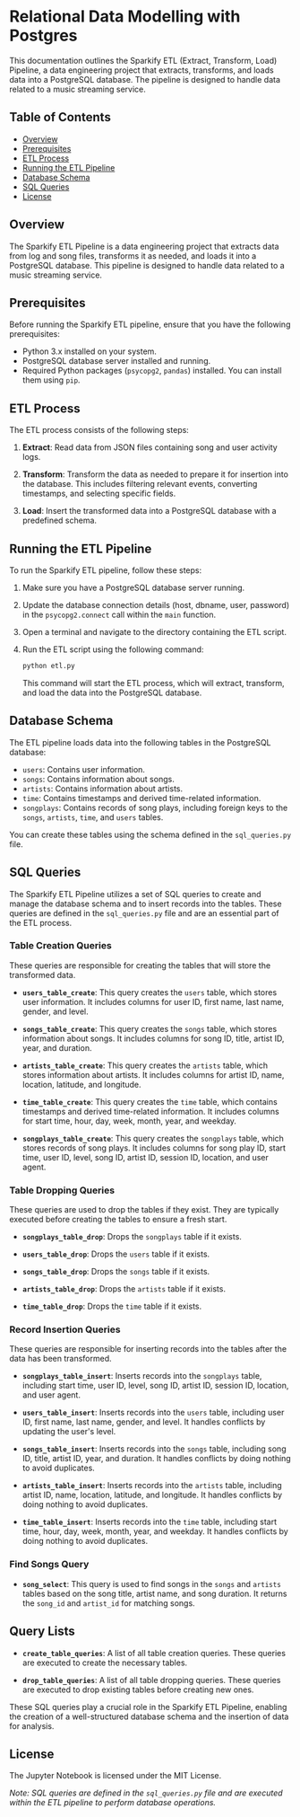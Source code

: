 # Relational Data Modelling with Postgres

This documentation outlines the Sparkify ETL (Extract, Transform, Load) Pipeline, a data engineering project that extracts, transforms, and loads data into a PostgreSQL database. The pipeline is designed to handle data related to a music streaming service.

## Table of Contents

- [Overview](#overview)
- [Prerequisites](#prerequisites)
- [ETL Process](#etl-process)
- [Running the ETL Pipeline](#running-the-etl-pipeline)
- [Database Schema](#database-schema)
- [SQL Queries](#sql-queries)
- [License](#license)

## Overview

The Sparkify ETL Pipeline is a data engineering project that extracts data from log and song files, transforms it as needed, and loads it into a PostgreSQL database. This pipeline is designed to handle data related to a music streaming service.

## Prerequisites

Before running the Sparkify ETL pipeline, ensure that you have the following prerequisites:

- Python 3.x installed on your system.
- PostgreSQL database server installed and running.
- Required Python packages (`psycopg2`, `pandas`) installed. You can install them using `pip`.

## ETL Process

The ETL process consists of the following steps:

1. **Extract**: Read data from JSON files containing song and user activity logs.

2. **Transform**: Transform the data as needed to prepare it for insertion into the database. This includes filtering relevant events, converting timestamps, and selecting specific fields.

3. **Load**: Insert the transformed data into a PostgreSQL database with a predefined schema.

## Running the ETL Pipeline

To run the Sparkify ETL pipeline, follow these steps:

1. Make sure you have a PostgreSQL database server running.

2. Update the database connection details (host, dbname, user, password) in the `psycopg2.connect` call within the `main` function.

3. Open a terminal and navigate to the directory containing the ETL script.

4. Run the ETL script using the following command:

   ```bash
   python etl.py
   ```

   This command will start the ETL process, which will extract, transform, and load the data into the PostgreSQL database.

## Database Schema

The ETL pipeline loads data into the following tables in the PostgreSQL database:

- `users`: Contains user information.
- `songs`: Contains information about songs.
- `artists`: Contains information about artists.
- `time`: Contains timestamps and derived time-related information.
- `songplays`: Contains records of song plays, including foreign keys to the `songs`, `artists`, `time`, and `users` tables.

You can create these tables using the schema defined in the `sql_queries.py` file.

## SQL Queries

The Sparkify ETL Pipeline utilizes a set of SQL queries to create and manage the database schema and to insert records into the tables. These queries are defined in the `sql_queries.py` file and are an essential part of the ETL process.

### Table Creation Queries

These queries are responsible for creating the tables that will store the transformed data.

- **`users_table_create`**: This query creates the `users` table, which stores user information. It includes columns for user ID, first name, last name, gender, and level.

- **`songs_table_create`**: This query creates the `songs` table, which stores information about songs. It includes columns for song ID, title, artist ID, year, and duration.

- **`artists_table_create`**: This query creates the `artists` table, which stores information about artists. It includes columns for artist ID, name, location, latitude, and longitude.

- **`time_table_create`**: This query creates the `time` table, which contains timestamps and derived time-related information. It includes columns for start time, hour, day, week, month, year, and weekday.

- **`songplays_table_create`**: This query creates the `songplays` table, which stores records of song plays. It includes columns for song play ID, start time, user ID, level, song ID, artist ID, session ID, location, and user agent.

### Table Dropping Queries

These queries are used to drop the tables if they exist. They are typically executed before creating the tables to ensure a fresh start.

- **`songplays_table_drop`**: Drops the `songplays` table if it exists.

- **`users_table_drop`**: Drops the `users` table if it exists.

- **`songs_table_drop`**: Drops the `songs` table if it exists.

- **`artists_table_drop`**: Drops the `artists` table if it exists.

- **`time_table_drop`**: Drops the `time` table if it exists.

### Record Insertion Queries

These queries are responsible for inserting records into the tables after the data has been transformed.

- **`songplays_table_insert`**: Inserts records into the `songplays` table, including start time, user ID, level, song ID, artist ID, session ID, location, and user agent.

- **`users_table_insert`**: Inserts records into the `users` table, including user ID, first name, last name, gender, and level. It handles conflicts by updating the user's level.

- **`songs_table_insert`**: Inserts records into the `songs` table, including song ID, title, artist ID, year, and duration. It handles conflicts by doing nothing to avoid duplicates.

- **`artists_table_insert`**: Inserts records into the `artists` table, including artist ID, name, location, latitude, and longitude. It handles conflicts by doing nothing to avoid duplicates.

- **`time_table_insert`**: Inserts records into the `time` table, including start time, hour, day, week, month, year, and weekday. It handles conflicts by doing nothing to avoid duplicates.

### Find Songs Query

- **`song_select`**: This query is used to find songs in the `songs` and `artists` tables based on the song title, artist name, and song duration. It returns the `song_id` and `artist_id` for matching songs.

## Query Lists

- **`create_table_queries`**: A list of all table creation queries. These queries are executed to create the necessary tables.

- **`drop_table_queries`**: A list of all table dropping queries. These queries are executed to drop existing tables before creating new ones.

These SQL queries play a crucial role in the Sparkify ETL Pipeline, enabling the creation of a well-structured database schema and the insertion of data for analysis.

## License

The Jupyter Notebook is licensed under the MIT License.

_Note: SQL queries are defined in the `sql_queries.py` file and are executed within the ETL pipeline to perform database operations._
